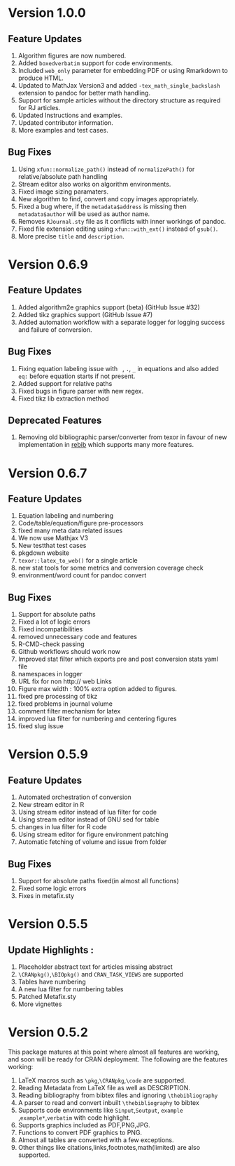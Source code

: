 # Version 1.0.0

## Feature Updates

1. Algorithm figures are now numbered.
2. Added `boxedverbatim` support for code environments.
3. Included `web_only` parameter for embedding PDF or using Rmarkdown to produce HTML.
4. Updated to MathJax Version3 and added `-tex_math_single_backslash` extension to pandoc for better math handling.
5. Support for sample articles without the directory structure as required for RJ articles.
6. Updated Instructions and examples.
7. Updated contributor information.
8. More examples and test cases.

## Bug Fixes

1. Using `xfun::normalize_path()` instead of `normalizePath()` for relative/absolute path handling 
2. Stream editor also works on algorithm environments.
3. Fixed image sizing paramaters.
4. New algorithm to find, convert and copy images appropriately.
5. Fixed a bug where, if the `metadata$address` is missing then `metadata$author` will be used as author name.
6. Removes `RJournal.sty` file as it conflicts with inner workings of pandoc.
7. Fixed file extension editing using `xfun::with_ext()` instead of `gsub()`.
8. More precise `title` and `description`.


# Version 0.6.9

## Feature Updates

1. Added algorithm2e graphics support (beta) (GitHub Issue #32)
2. Added tikz graphics support (GitHub Issue #7)
3. Added automation workflow with a separate logger for logging success and failure of conversion.

## Bug Fixes

1. Fixing equation labeling issue with ` `, `.`, `_` in equations and also added
`eq:` before equation starts if not present.
2. Added support for relative paths
3. Fixed bugs in figure parser with new regex.
4. Fixed tikz lib extraction method

## Deprecated Features

1. Removing old bibliographic parser/converter from texor in favour of new 
implementation in [rebib](https://abhi-1u.github.io/rebib/) which supports 
many more features.

# Version 0.6.7

## Feature Updates

1. Equation labeling and numbering
2. Code/table/equation/figure pre-processors
3. fixed many meta data related issues
4. We now use Mathjax V3
5. New testthat test cases
6. pkgdown website
7. `texor::latex_to_web()` for a single article
8. new stat tools for some metrics and conversion coverage check
9. environment/word count for pandoc convert

## Bug Fixes

1. Support for absolute paths
2. Fixed a lot of logic errors
3. Fixed incompatibilities
4. removed unnecessary code and features
5. R-CMD-check passing
6. Github workflows should work now
7. Improved stat filter which exports pre and post conversion stats yaml file
8. namespaces in logger
9. URL fix for non http:// web Links
10. Figure max width : 100% extra option added to figures.
11. fixed pre processing of tikz
12. fixed problems in journal volume
13. comment filter mechanism for latex
14. improved lua filter for numbering and centering figures
15. fixed slug issue

# Version 0.5.9

## Feature Updates

1. Automated orchestration of conversion
2. New stream editor in R 
3. Using stream editor instead of lua filter for code
4. Using stream editor instead of GNU sed for table
5. changes in lua filter for R code
6. Using stream editor for figure environment patching
7. Automatic fetching of volume and issue from folder

## Bug Fixes

1. Support for absolute paths fixed(in almost all functions)
2. Fixed some logic errors
3. Fixes in metafix.sty

# Version 0.5.5 

## Update Highlights :

1. Placeholder abstract text for articles missing abstract
2. `\CRANpkg()`,`\BIOpkg()` and `CRAN_TASK_VIEWS` are supported
3. Tables have numbering
4. A new lua filter for numbering tables
5. Patched Metafix.sty
6. More vignettes

# Version 0.5.2 
This package matures at this point where almost all features are working, and soon will be ready for CRAN deployment.
The following are the features working:

1. LaTeX macros such as `\pkg`,`\CRANpkg`,`\code` are supported.
2. Reading Metadata from LaTeX file as well as DESCRIPTION.
3. Reading bibliography from bibtex files and ignoring `\thebibliography`
4. A parser to read and convert inbuilt `\thebibliography` to bibtex
5. Supports code environments like `Sinput`,`Soutput`, `example` ,`example*`,`verbatim` with code highlight.
6. Supports graphics included as PDF,PNG,JPG.
7. Functions to convert PDF graphics to PNG.
8. Almost all tables are converted with a few exceptions.
9. Other things like citations,links,footnotes,math(limited) are also supported.
